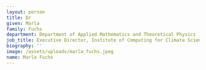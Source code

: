 ```yaml
---
layout: person
title: Dr
given: Marla
family: Fuchs
department: Department of Applied Mathematics and Theoretical Physics
job_title: Executive Director, Institute of Computing for Climate Science
biography: ''
image: /assets/uploads/marla_fuchs.jpeg
name: Marla Fuchs
---
```

